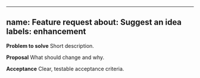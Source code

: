 
---
name: Feature request
about: Suggest an idea
labels: enhancement
---

**Problem to solve**
Short description.

**Proposal**
What should change and why.

**Acceptance**
Clear, testable acceptance criteria.
